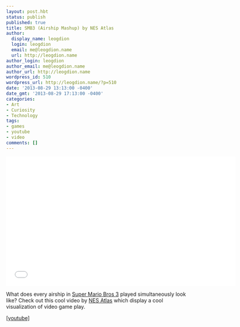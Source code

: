```yaml
---
layout: post.hbt
status: publish
published: true
title: SMB3 (Airship Mashup) by NES Atlas
author:
  display_name: leogdion
  login: leogdion
  email: me@leogdion.name
  url: http://leogdion.name
author_login: leogdion
author_email: me@leogdion.name
author_url: http://leogdion.name
wordpress_id: 510
wordpress_url: http://leogdion.name/?p=510
date: '2013-08-29 13:13:00 -0400'
date_gmt: '2013-08-29 17:13:00 -0400'
categories:
- Art
- Curiosity
- Technology
tags:
- games
- youtube
- video
comments: []
---
```

<iframe width="625" height="352" src="//www.youtube.com/embed/o_hFZ_MpJeU" frameborder="0" allowfullscreen></iframe>
<p>What does every airship in <a href="http:&#47;&#47;en.wikipedia.org&#47;wiki&#47;Super_Mario_Bros._3" target="_blank">Super Mario Bros 3</a> played simultaneously look like? Check out this cool video by <a href="http:&#47;&#47;www.youtube.com&#47;user&#47;nesatlas" target="_blank">NES Atlas</a> which display a cool visualization of video game play.</p>
<p><a href="http:&#47;&#47;www.youtube.com&#47;watch?v=o_hFZ_MpJeU" target="_blank">[youtube]</a></p>
